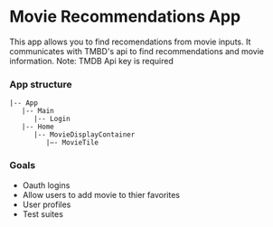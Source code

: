 # Movie Recommendations App

This app allows you to find recomendations from movie inputs.
It communicates with TMBD's api to find recommendations and movie information.
Note: TMDB Api key is required

### App structure

```
|-- App
   |-- Main
      |-- Login
   |-- Home
      |-- MovieDisplayContainer
         |—- MovieTile
```

### Goals

- Oauth logins
- Allow users to add movie to thier favorites
- User profiles
- Test suites
